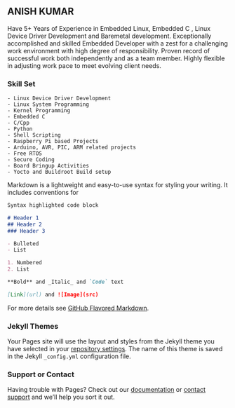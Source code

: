 ## ANISH KUMAR

Have 5+ Years of Experience in Embedded Linux, Embedded C , Linux Device Driver Development and Baremetal development. 
Exceptionally accomplished and skilled Embedded Developer with a zest for a challenging work environment with high degree of
responsibility. Proven record of successful work both independently and as a team member. Highly flexible in adjusting work pace to meet evolving client needs.

### Skill Set

    - Linux Device Driver Development
    - Linux System Programming
    - Kernel Programming
    - Embedded C 
    - C/Cpp
    - Python
    - Shell Scripting
    - Raspberry Pi based Projects
    - Arduino, AVR, PIC, ARM related projects
    - Free RTOS
    - Secure Coding 
    - Board Bringup Activities
    - Yocto and Buildroot Build setup
    
    
Markdown is a lightweight and easy-to-use syntax for styling your writing. It includes conventions for

```markdown
Syntax highlighted code block

# Header 1
## Header 2
### Header 3

- Bulleted
- List

1. Numbered
2. List

**Bold** and _Italic_ and `Code` text

[Link](url) and ![Image](src)
```

For more details see [GitHub Flavored Markdown](https://guides.github.com/features/mastering-markdown/).

### Jekyll Themes

Your Pages site will use the layout and styles from the Jekyll theme you have selected in your [repository settings](https://github.com/AnishKumarAkGk/Portfolio/settings). The name of this theme is saved in the Jekyll `_config.yml` configuration file.

### Support or Contact

Having trouble with Pages? Check out our [documentation](https://help.github.com/categories/github-pages-basics/) or [contact support](https://github.com/contact) and we’ll help you sort it out.
